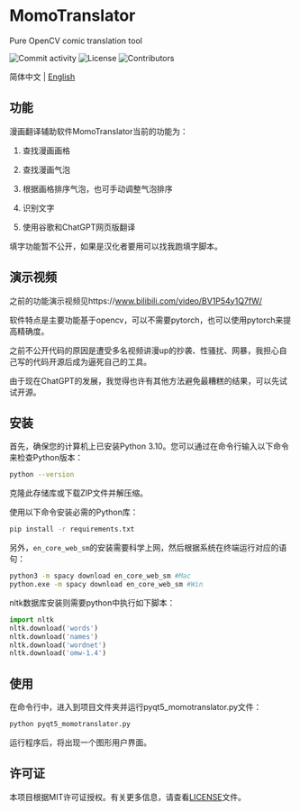 # MomoTranslator
Pure OpenCV comic translation tool

![Commit activity](https://img.shields.io/github/commit-activity/m/alicewish/MomoTranslator)
![License](https://img.shields.io/github/license/alicewish/MomoTranslator)
![Contributors](https://img.shields.io/github/contributors/alicewish/MomoTranslator)

简体中文 | [English](README_EN.md)

## 功能

漫画翻译辅助软件MomoTranslator当前的功能为：

1. 查找漫画画格

2. 查找漫画气泡

3. 根据画格排序气泡，也可手动调整气泡排序

4. 识别文字

5. 使用谷歌和ChatGPT网页版翻译

填字功能暂不公开，如果是汉化者要用可以找我跑填字脚本。

## 演示视频

之前的功能演示视频见https://www.bilibili.com/video/BV1P54y1Q7fW/

软件特点是主要功能基于opencv，可以不需要pytorch，也可以使用pytorch来提高精确度。

之前不公开代码的原因是遭受多名视频讲漫up的抄袭、性骚扰、网暴，我担心自己写的代码开源后成为逼死自己的工具。

由于现在ChatGPT的发展，我觉得也许有其他方法避免最糟糕的结果，可以先试试开源。

## 安装

首先，确保您的计算机上已安装Python 3.10。您可以通过在命令行输入以下命令来检查Python版本：
```bash
python --version
```

克隆此存储库或下载ZIP文件并解压缩。

使用以下命令安装必需的Python库：
```bash
pip install -r requirements.txt
```

另外，`en_core_web_sm`的安装需要科学上网，然后根据系统在终端运行对应的语句：
```bash
python3 -m spacy download en_core_web_sm #Mac
python.exe -m spacy download en_core_web_sm #Win
```

nltk数据库安装则需要python中执行如下脚本：
```python
import nltk
nltk.download('words')
nltk.download('names')
nltk.download('wordnet')
nltk.download('omw-1.4')
```

## 使用

在命令行中，进入到项目文件夹并运行pyqt5_momotranslator.py文件：

```bash
python pyqt5_momotranslator.py
```

运行程序后，将出现一个图形用户界面。

## 许可证

本项目根据MIT许可证授权。有关更多信息，请查看[LICENSE](https://github.com/alicewish/MomoTranslator/blob/main/LICENSE)文件。
